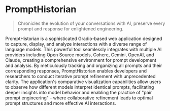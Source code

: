 # PromptHistorian

> Chronicles the evolution of your conversations with AI, preserve every prompt and response for enlightened engineering.

PromptHistorian is a sophisticated Gradio-based web application designed to capture, display, and analyze interactions with a diverse range of language models. This powerful tool seamlessly integrates with multiple AI providers including Open Source models, Cohere, Gemini, OpenAI, and Claude, creating a comprehensive environment for prompt development and analysis. By meticulously tracking and organizing all prompts and their corresponding responses, PromptHistorian enables developers and researchers to conduct iterative prompt refinement with unprecedented clarity. The application's comparative visualization capabilities allow users to observe how different models interpret identical prompts, facilitating deeper insights into model behavior and enabling the practice of "pair prompt engineering" - where collaborative refinement leads to optimal prompt structures and more effective AI interactions.
